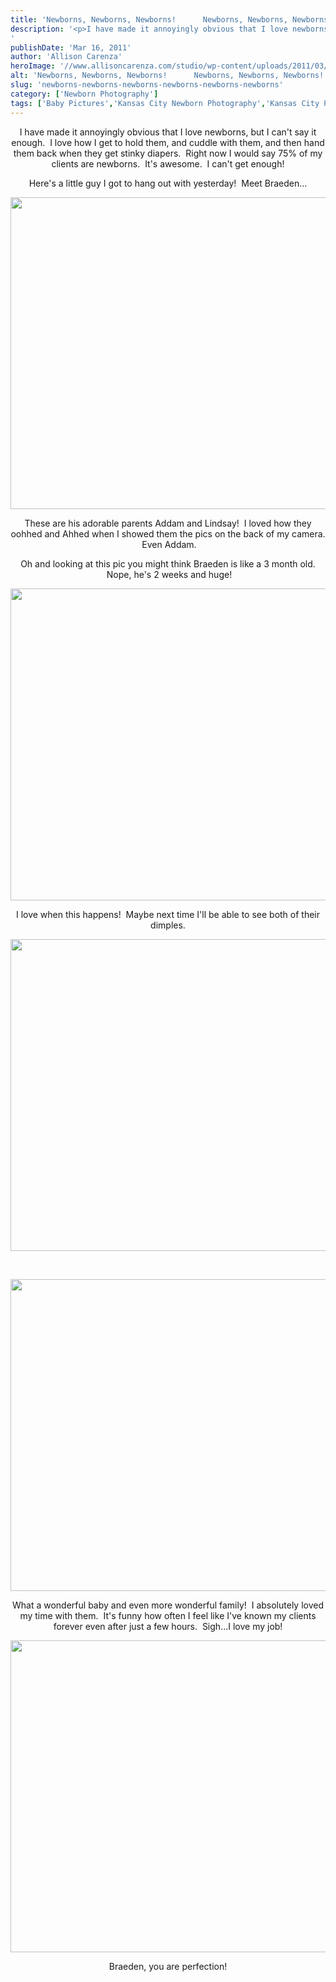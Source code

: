 ```yaml
---
title: 'Newborns, Newborns, Newborns!      Newborns, Newborns, Newborns!'
description: '<p>I have made it annoyingly obvious that I love newborns, but I can&apos;t say it enough.  I love how I [&hellip;]</p>
'
publishDate: 'Mar 16, 2011'
author: 'Allison Carenza'
heroImage: '//www.allisoncarenza.com/studio/wp-content/uploads/2011/03/br2.jpg'
alt: 'Newborns, Newborns, Newborns!      Newborns, Newborns, Newborns!'
slug: 'newborns-newborns-newborns-newborns-newborns-newborns'
category: ['Newborn Photography']
tags: ['Baby Pictures','Kansas City Newborn Photography','Kansas City Photographer','Newborn','Newborn Pictures']
---
```


<p style="text-align: center;">I have made it annoyingly obvious that I love newborns, but I can&apos;t say it enough.  I love how I get to hold them, and cuddle with them, and then hand them back when they get stinky diapers.  Right now I would say 75% of my clients are newborns.  It&apos;s awesome.  I can&apos;t get enough!</p>
<p style="text-align: center;">Here&apos;s a little guy I got to hang out with yesterday!  Meet Braeden...</p>
<p style="text-align: center;"><a rel="attachment wp-att-2094" href="http://www.allisoncarenza.com/archives/2092/br2-2"><img class="aligncenter size-full wp-image-2094" title="br2" src="http://www.allisoncarenza.com/studio/wp-content/uploads/2011/03/br2.jpg" alt="" width="750" height="499" /></a></p>
<p style="text-align: center;">These are his adorable parents Addam and Lindsay!  I loved how they oohhed and Ahhed when I showed them the pics on the back of my camera.  Even Addam.</p>
<p style="text-align: center;">Oh and looking at this pic you might think Braeden is like a 3 month old.  Nope, he&apos;s 2 weeks and huge!</p>
<p style="text-align: center;"><a rel="attachment wp-att-2097" href="http://www.allisoncarenza.com/archives/2092/br5-2"><img class="aligncenter size-full wp-image-2097" title="br5" src="http://www.allisoncarenza.com/studio/wp-content/uploads/2011/03/br5.jpg" alt="" width="750" height="499" /></a></p>
<p style="text-align: center;">I love when this happens!  Maybe next time I&apos;ll be able to see both of their dimples.</p>
<p style="text-align: center;"><a rel="attachment wp-att-2095" href="http://www.allisoncarenza.com/archives/2092/br3-2"><img class="aligncenter size-full wp-image-2095" title="br3" src="http://www.allisoncarenza.com/studio/wp-content/uploads/2011/03/br3.jpg" alt="" width="751" height="499" /></a></p>
<p style="text-align: center;">&nbsp;</p>
<p style="text-align: center;"><a rel="attachment wp-att-2096" href="http://www.allisoncarenza.com/archives/2092/br4-2"><img class="aligncenter size-full wp-image-2096" title="br4" src="http://www.allisoncarenza.com/studio/wp-content/uploads/2011/03/br4.jpg" alt="" width="700" height="499" /></a><a rel="attachment wp-att-2093" href="http://www.allisoncarenza.com/archives/2092/br1-2"></a></p>
<p style="text-align: center;">What a wonderful baby and even more wonderful family!  I absolutely loved my time with them.  It&apos;s funny how often I feel like I&apos;ve known my clients forever even after just a few hours.  Sigh...I love my job!</p>
<p style="text-align: center;"><a rel="attachment wp-att-2093" href="http://www.allisoncarenza.com/archives/2092/br1-2"><img class="aligncenter size-full wp-image-2093" title="br1" src="http://www.allisoncarenza.com/studio/wp-content/uploads/2011/03/br1.jpg" alt="" width="750" height="499" /></a></p>
<p style="text-align: center;">Braeden, you are perfection!</p>
